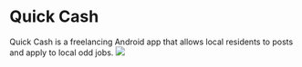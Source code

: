 # Quick Cash
Quick Cash is a freelancing Android app that allows local residents to posts and apply to local odd jobs.
![](/mukaddim98.github.io/blob/master/assets/img/quick-cash.jpeg) 
